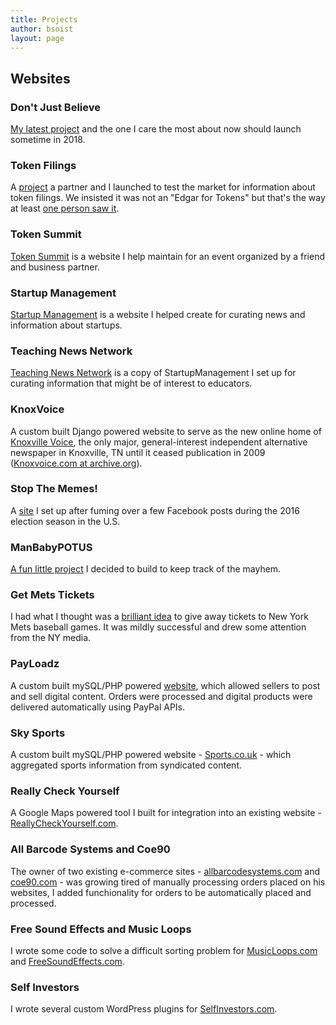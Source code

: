 ```yaml
---
title: Projects
author: bsoist
layout: page
---
```

## Websites

### Don't Just Believe
[My latest project][djb] and the one I care the most about now should launch sometime in 2018.

### Token Filings
A [project][tf] a partner and I launched to test the market for information about token filings. We insisted it was not an "Edgar for Tokens" but that's the way at least [one person saw it][fwtf].

### Token Summit
[Token Summit][ts] is a website I help maintain for an event organized by a friend and business partner.

### Startup Management
[Startup Management][sum] is a website I helped create for curating news and information about startups.

### Teaching News Network
[Teaching News Network][tnn] is a copy of StartupManagement I set up for curating information that might be of interest to educators.

### KnoxVoice
A custom built Django powered website to serve as the new online home of [Knoxville Voice][kvw], the only major, general-interest independent alternative newspaper in Knoxville, TN until it ceased publication in 2009 ([Knoxvoice.com at archive.org][kv]).

### Stop The Memes!
A [site][stm] I set up after fuming over a few Facebook posts during the 2016 election season in the U.S.

### ManBabyPOTUS
[A fun little project][mbp] I decided to build to keep track of the mayhem.

### Get Mets Tickets
I had what I thought was a [brilliant idea][gmt] to give away tickets to New York Mets baseball games. It was mildly successful and drew some attention from the NY media.

### PayLoadz
A custom built mySQL/PHP powered [website][pl], which allowed sellers to post and sell digital content. Orders were processed and digital products were delivered automatically using PayPal APIs.

### Sky Sports
A custom built mySQL/PHP powered website - [Sports.co.uk][sky] - which aggregated sports information from syndicated content.

### Really Check Yourself
A Google Maps powered tool I built for integration into an existing website - [ReallyCheckYourself.com][rcy].

### All Barcode Systems and Coe90
The owner of two existing e-commerce sites - [allbarcodesystems.com][bar] and [coe90.com][coe] - was growing tired of manually processing orders placed on his websites, I added funchionality for orders to be automatically placed and processed.

### Free Sound Effects and Music Loops
I wrote some code to solve a difficult sorting problem for [MusicLoops.com][loops] and [FreeSoundEffects.com][eff]. 

### Self Investors
I wrote several custom WordPress plugins for [SelfInvestors.com][si].


[rcy]: http://reallycheckyourself.com/
[kv]: https://web.archive.org/web/20080828230218/http://www.knoxvoice.com:80/ 
[gmt]: http://getmetstickets.com/
[tf]: http://tokenfilings.com/
[ts]: http://tokensummit.com/
[sum]: http://startupmanagement.org/
[pl]: https://www.payloadz.com/
[sky]: http://www.skysports.com/
[bar]: https://www.allbarcodesystems.com/
[coe]: https://www.coe90.com/
[eff]: https://www.freesoundeffects.com/
[loops]: https://www.musicloops.com/
[si]: http://selfinvestors.com/
[mbp]: http://manbabypotus.com/
[djb]: http://dontjustbelieve.com/
[tnn]: http://teachingnews.net/
[kvw]: https://en.wikipedia.org/wiki/Knoxville_Voice
[fwtf]: http://avc.com/2017/07/funding-friday-token-filings/
[stm]: http://stopthememes.com/
